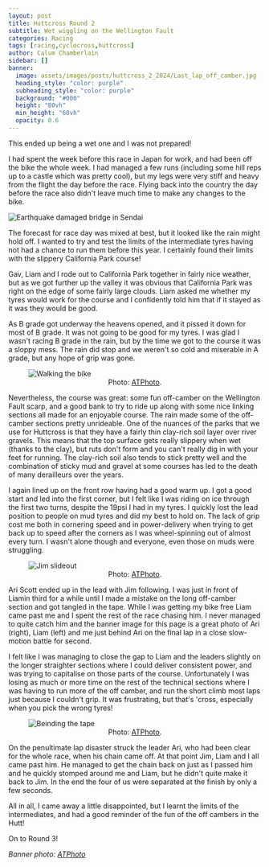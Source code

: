 ```yaml
---
layout: post
title: Huttcross Round 2
subtitle: Wet wiggling on the Wellington Fault
categories: Racing
tags: [racing,cyclocross,huttcross]
author: Calum Chamberlain
sidebar: []
banner:
  image: assets/images/posts/huttcross_2_2024/Last_lap_off_camber.jpg
  heading_style: "color: purple"
  subheading_style: "color: purple"
  background: "#000"
  height: "80vh"
  min_height: "60vh"
  opacity: 0.6
---
```


This ended up being a wet one and I was not prepared! 

I had spent the week before this race in Japan for work, and had been off the bike
the whole week. I had managed a few runs (including some hill reps up to a castle which
was pretty cool), but my legs were very stiff and heavy from the flight the day before
the race. Flying back into the country the day before the race also didn't leave much time
to make any changes to the bike.

![Earthquake damaged bridge in Sendai](../../../../assets/images/posts/huttcross_2_2024/Japanese_eq_damaged_bridge.jpg)

The forecast for race day was mixed at best, but it looked like the rain might hold 
off. I wanted to try and test the limits of the intermediate tyres having not had
a chance to run them before this year. I certainly found their limits with the
slippery California Park course!

Gav, Liam and I rode out to California Park together in fairly nice weather, but as we
got further up the valley it was obvious that California Park was right on the edge of
some fairly large clouds. Liam asked me whether my tyres would work for the course and
I confidently told him that if it stayed as it was they would be good.

As B grade got underway the heavens opened, and it pissed it down for most of B grade. It was not
going to be good for my tyres. I was glad I wasn't racing B grade in the rain, but by 
the time we got to the course it was a sloppy mess.
The rain did stop and we weren't so cold and miserable in A grade, but any hope of grip was gone.

<figure>
  <img src="{{site.url}}/assets/images/posts/huttcross_2_2024/Walking_the_bike.jpg" alt="Walking the bike"/>                          
  <center><figcaption>Photo: <a href="https://www.atphoto.co/">ATPhoto</a>.</figcaption></center>                   
</figure>

Nevertheless, the course was great: some fun off-camber on the Wellington Fault scarp, and a 
good bank to try to ride up along with some nice linking sections all made for an enjoyable course.
The rain made some of the off-camber sections pretty unrideable. One of the nuances of the 
parks that we use for Huttcross is that they have a fairly thin clay-rich soil layer over river
gravels. This means that the top surface gets really slippery when wet (thanks to the clay), 
but ruts don't form and you can't really dig in with your feet for running. The clay-rich soil 
also tends to stick pretty well and the combination of sticky mud and gravel at some courses has 
led to the death of many derailleurs over the years.

I again lined up on the front row having had a good warm up. I got a good start and led into
the first corner, but I felt like I was riding on ice through the first two turns, despite the 
19psi I had in my tyres. I quickly lost the lead position to people on mud tyres and did my best 
to hold on. The lack of grip cost me both in cornering speed and in power-delivery when trying to 
get back up to speed after the corners as I was wheel-spinning out of almost
every turn. I wasn't alone though and everyone, even those on muds were struggling.

<figure>                                                                                                        
  <img src="{{site.url}}/assets/images/posts/huttcross_2_2024/Jim_last_lap_slideout.jpg" alt="Jim slideout"/>                  
  <center><figcaption>Photo: <a href="https://www.atphoto.co/">ATPhoto</a>.</figcaption></center>                   
</figure> 

Ari Scott ended up in the lead with Jim following. I was just in front of Liamin third for a while until
I made a mistake on the long off-camber section and got tangled in the tape. While I was getting
my bike free Liam came past me and I spent the rest of the race chasing him. I never managed to quite
catch him and the banner image for this page is a great photo of Ari (right), Liam (left) and me 
just behind Ari on the final lap in a close slow-motion battle for second.

I felt like I was managing to close the gap to Liam and the leaders slightly on the longer 
straighter sections where I could deliver consistent power, and was trying to capitalise on those
parts of the course. Unfortunately I was losing as much or more time on the rest of the technical
sections where I was having to run more of the off camber, and run the short climb most laps
just because I couldn't grip. It was frustrating, but that's 'cross, especially when you pick
the wrong tyres!

<figure>                                                                                                        
  <img src="{{site.url}}/assets/images/posts/huttcross_2_2024/Bending_the_tape.jpg" alt="Beinding the tape"/>                  
  <center><figcaption>Photo: <a href="https://www.atphoto.co/">ATPhoto</a>.</figcaption></center>                   
</figure>

On the penultimate lap disaster struck the leader Ari, who had been clear for the whole race, when
his chain came off. At that point Jim, Liam and I all came past him. He managed to get the chain back on just
as I passed him and he quickly stomped around me and Liam, but he didn't quite make it back to Jim.
In the end the four of us were separated at the finish by only a few seconds.

All in all, I came away a little disappointed, but I learnt the limits of the intermediates, and
had a good reminder of the fun of the off cambers in the Hutt!

On to Round 3!

<div class="strava-embed-placeholder" data-embed-type="activity" data-embed-id="11607816714" data-style="standard"></div><script src="https://strava-embeds.com/embed.js"></script>

<em>Banner photo: <a href="https://www.atphoto.co/">ATPhoto</a></em>
